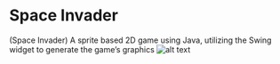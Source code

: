 # Space Invader
(Space Invader) A sprite based 2D game using Java, utilizing the Swing widget to generate the game’s graphics
![alt text](https://i.imgur.com/mC4AOML.png)
